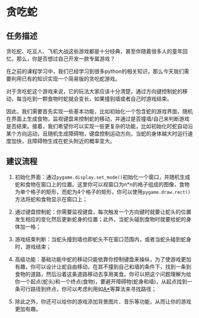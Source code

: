 # 贪吃蛇
## 任务描述
贪吃蛇、吃豆人、飞机大战这些游戏都是十分经典，甚至伴随着很多人的童年回忆。那么，你是否想过自己开发一款专属游戏？

在之前的课程学习中，我们已经学习到很多python的相关知识，那么今天我们需要利用已有的知识实现一个简易版的贪吃蛇游戏。

对于贪吃蛇这个游戏来说，它的玩法大家应该十分清楚，通过方向键控制蛇的移动，每当吃到一颗食物时蛇就会变长，如果撞到墙或者自己时游戏结束。

因此，我们需要首先实现一些基本功能，比如初始化一个包含蛇的游戏界面，随机在界面上生成食物，监视键盘来控制蛇的移动，并通过是否撞墙/自己来判断游戏是否结束。接着，我们希望你可以实现一些更复杂的功能，比如初始化时蛇自动沿某个方向运动，且随机生成障碍物，键盘控制运动方向，当蛇的身体越大时运行速度加快，且障碍物生成在蛇头附近的概率变大。

## 建议流程
1. 初始化界面：通过`pygame.display.set_mode()`初始化一个窗口，并随机生成蛇和食物在窗口上的位置。这里你可以视窗口为n*n的格子组成的图像，食物为单个格子的矩形，而蛇为4个格子的矩形，你可以使用`pygame.draw.rect()`方法将蛇和食物显示在窗口上；

2. 通过键盘控制蛇：你需要监视键盘，每次触发一个方向键时就要让蛇头的位置发生相应的变化然后更新蛇身的位置；此外，当蛇头碰到食物时就要给蛇的身体加一格；
3. 游戏结束判断：当蛇头撞到墙也即蛇头不在窗口范围内，或者当蛇头碰到蛇身时，游戏结束；
4. 高级功能：基础功能中蛇的移动只能依靠你控制键盘来操纵，为了使游戏更加有趣，你可以设计让蛇自由移动，在其不撞到自己和墙的条件下，找到一条到食物的道路，然后沿着这条道路移动去享用美食。你可以把这个问题理解为给你一个起点(蛇头)和一个终点(食物)，要避开障碍物(蛇身和墙)，从起点找到一条可行路径到终点，你可以考虑利用如[A*](https://zhuanlan.zhihu.com/p/54510444)等算法来寻找路径；
5. 除此之外，你还可以给你的游戏添加背景图片、音乐等功能，从而让你的游戏更加有趣。